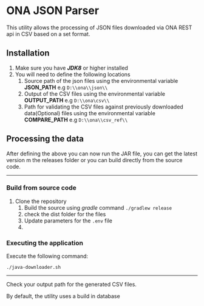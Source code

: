 # ONA JSON Parser

This utility allows the processing of JSON files downloaded via ONA REST api in CSV based on a set format.

## Installation

1. Make sure you have ***JDK8*** or higher installed
2. You will need to define the following locations
   1. Source path of the json files using the environmental variable **JSON_PATH** e.g ```D:\\ona\\json\\```
   2. Output of the CSV files using the environmental variable **OUTPUT_PATH** e.g ```D:\\ona\csv\\```
   3. Path for validating the CSV files against previously downloaded data(Optional) files using the environmental variable **COMPARE_PATH** e.g ```D:\\ona\\csv_ref\\```

## Processing the data

After defining the above you can now run the JAR file, you can get the latest version m the releases folder or you can build directly from the source code.

---

### Build from source code

1. Clone the repository
   1. Build the source using *gradle* command ```./gradlew release```
   2. check the dist folder for the files
   3. Update parameters for the ```.env``` file 
   4. 

### Executing the application

Execute the following command: 

```./java-downloader.sh```

---
Check your output path for the generated CSV files.

By default, the utility uses a build in database